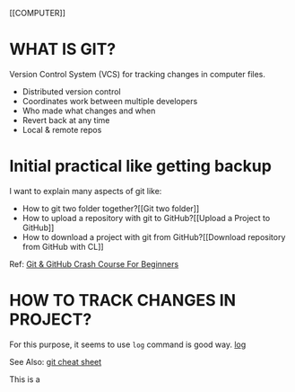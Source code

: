 [[COMPUTER]]
# WHAT IS GIT?
Version Control System (VCS) for tracking changes in computer files.

- Distributed version control
- Coordinates work between  multiple developers
- Who made what changes and when
- Revert back at any time 
- Local & remote repos

# Initial practical like getting backup
I want to explain many aspects of git like:

- How to git two folder together?[[Git two folder]]
- How to upload a repository with git to GitHub?[[Upload a Project to GitHub]]
- How to download a project with git from GitHub?[[Download repository from GitHub with CL]]

Ref:
[Git & GitHub Crash Course For Beginners](https://www.youtube.com/watch?v=SWYqp7iY_Tc)


# HOW TO TRACK CHANGES IN PROJECT?
For this purpose, it seems to use `log` command is good way. [log](https://swcarpentry.github.io/git-novice/04-changes/)








See Also:
[git cheat sheet](https://useyourloaf.com/blog/git-cheat-sheet/)


This is a